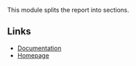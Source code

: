 This module splits the report into sections.

## Links

* [Documentation](https://radtext.readthedocs.io/en/latest/index.html)
* [Homepage](https://github.com/bionlplab/radtext)

